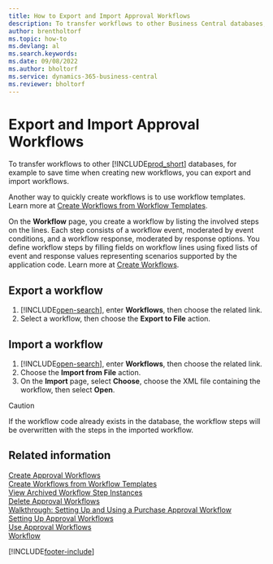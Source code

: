 ```yaml
---
title: How to Export and Import Approval Workflows
description: To transfer workflows to other Business Central databases, for example to save time when creating new workflows, you can export and import workflows.
author: brentholtorf
ms.topic: how-to
ms.devlang: al
ms.search.keywords:
ms.date: 09/08/2022
ms.author: bholtorf
ms.service: dynamics-365-business-central
ms.reviewer: bholtorf
---
```

# Export and Import Approval Workflows

To transfer workflows to other [!INCLUDE[prod_short](includes/prod_short.md)] databases, for example to save time when creating new workflows, you can export and import workflows.  

Another way to quickly create workflows is to use workflow templates. Learn more at [Create Workflows from Workflow Templates](across-how-to-create-workflows-from-workflow-templates.md).  

On the **Workflow** page, you create a workflow by listing the involved steps on the lines. Each step consists of a workflow event, moderated by event conditions, and a workflow response, moderated by response options. You define workflow steps by filling fields on workflow lines using fixed lists of event and response values representing scenarios supported by the application code. Learn more at [Create Workflows](across-how-to-create-workflows.md).  

## Export a workflow

1. [!INCLUDE[open-search](includes/open-search.md)], enter **Workflows**, then choose the related link.  
2. Select a workflow, then choose the **Export to File** action.  

## Import a workflow

1. [!INCLUDE[open-search](includes/open-search.md)], enter **Workflows**, then choose the related link.  
2. Choose the **Import from File** action.  
3. On the **Import** page, select **Choose**, choose the XML file containing the workflow, then select **Open**.  

> [!CAUTION]  
> If the workflow code already exists in the database, the workflow steps will be overwritten with the steps in the imported workflow.  

## Related information

[Create Approval Workflows](across-how-to-create-workflows.md)  
[Create Workflows from Workflow Templates](across-how-to-create-workflows-from-workflow-templates.md)  
[View Archived Workflow Step Instances](across-how-to-view-archived-workflow-step-instances.md)  
[Delete Approval Workflows](across-how-to-delete-workflows.md)  
[Walkthrough: Setting Up and Using a Purchase Approval Workflow](walkthrough-setting-up-and-using-a-purchase-approval-workflow.md)  
[Setting Up Approval Workflows](across-set-up-workflows.md)  
[Use Approval Workflows](across-use-workflows.md)  
[Workflow](across-workflow.md)  

[!INCLUDE[footer-include](includes/footer-banner.md)]
